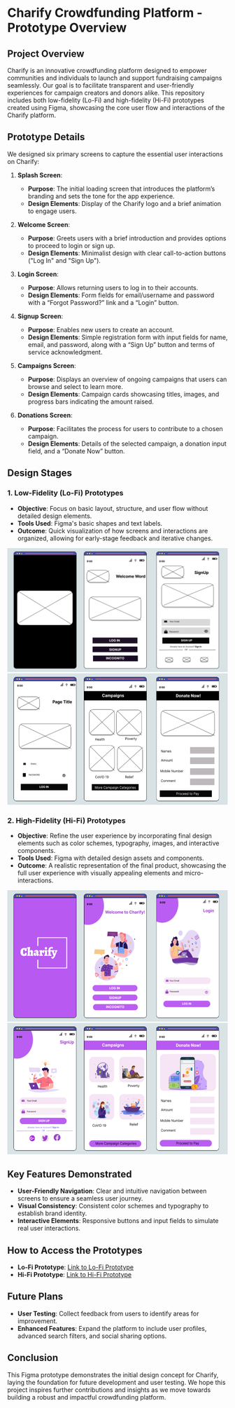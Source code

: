 # Charify Crowdfunding Platform - Prototype Overview

## Project Overview
Charify is an innovative crowdfunding platform designed to empower communities and individuals to launch and support fundraising campaigns seamlessly. Our goal is to facilitate transparent and user-friendly experiences for campaign creators and donors alike. This repository includes both low-fidelity (Lo-Fi) and high-fidelity (Hi-Fi) prototypes created using Figma, showcasing the core user flow and interactions of the Charify platform.

## Prototype Details
We designed six primary screens to capture the essential user interactions on Charify:

1. **Splash Screen**: 
   - **Purpose**: The initial loading screen that introduces the platform’s branding and sets the tone for the app experience.
   - **Design Elements**: Display of the Charify logo and a brief animation to engage users.

2. **Welcome Screen**:
   - **Purpose**: Greets users with a brief introduction and provides options to proceed to login or sign up.
   - **Design Elements**: Minimalist design with clear call-to-action buttons ("Log In" and "Sign Up").

3. **Login Screen**:
   - **Purpose**: Allows returning users to log in to their accounts.
   - **Design Elements**: Form fields for email/username and password with a “Forgot Password?” link and a “Login” button.

4. **Signup Screen**:
   - **Purpose**: Enables new users to create an account.
   - **Design Elements**: Simple registration form with input fields for name, email, and password, along with a “Sign Up” button and terms of service acknowledgment.

5. **Campaigns Screen**:
   - **Purpose**: Displays an overview of ongoing campaigns that users can browse and select to learn more.
   - **Design Elements**: Campaign cards showcasing titles, images, and progress bars indicating the amount raised.

6. **Donations Screen**:
   - **Purpose**: Facilitates the process for users to contribute to a chosen campaign.
   - **Design Elements**: Details of the selected campaign, a donation input field, and a “Donate Now” button.

## Design Stages
### 1. Low-Fidelity (Lo-Fi) Prototypes
- **Objective**: Focus on basic layout, structure, and user flow without detailed design elements.
- **Tools Used**: Figma's basic shapes and text labels.
- **Outcome**: Quick visualization of how screens and interactions are organized, allowing for early-stage feedback and iterative changes.

<div align="center">
    <img src="3.png" alt="Flash Screen" >
</div>

<div align="center">
    <img src="4.png" alt="Flash Screen" height="300">
</div>

### 2. High-Fidelity (Hi-Fi) Prototypes
- **Objective**: Refine the user experience by incorporating final design elements such as color schemes, typography, images, and interactive components.
- **Tools Used**: Figma with detailed design assets and components.
- **Outcome**: A realistic representation of the final product, showcasing the full user experience with visually appealing elements and micro-interactions.

<div align="center">
    <img src="1.png" alt="Flash Screen" height="300">
</div>

<div align="center">
    <img src="2.png" alt="Flash Screen" height="300">
</div>

## Key Features Demonstrated
- **User-Friendly Navigation**: Clear and intuitive navigation between screens to ensure a seamless user journey.
- **Visual Consistency**: Consistent color schemes and typography to establish brand identity.
- **Interactive Elements**: Responsive buttons and input fields to simulate real user interactions.

## How to Access the Prototypes
- **Lo-Fi Prototype**: [Link to Lo-Fi Prototype](#)
- **Hi-Fi Prototype**: [Link to Hi-Fi Prototype](#)

## Future Plans
- **User Testing**: Collect feedback from users to identify areas for improvement.
- **Enhanced Features**: Expand the platform to include user profiles, advanced search filters, and social sharing options.

## Conclusion
This Figma prototype demonstrates the initial design concept for Charify, laying the foundation for future development and user testing. We hope this project inspires further contributions and insights as we move towards building a robust and impactful crowdfunding platform.

